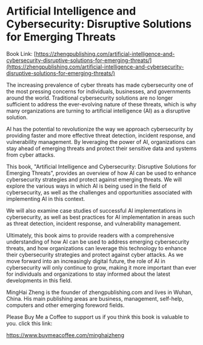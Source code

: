 # Artificial Intelligence and Cybersecurity: Disruptive Solutions for Emerging Threats

Book Link: [https://zhengpublishing.com/artificial-intelligence-and-cybersecurity-disruptive-solutions-for-emerging-threats/](https://zhengpublishing.com/artificial-intelligence-and-cybersecurity-disruptive-solutions-for-emerging-threats/)

The increasing prevalence of cyber threats has made cybersecurity one of the most pressing concerns for individuals, businesses, and governments around the world. Traditional cybersecurity solutions are no longer sufficient to address the ever-evolving nature of these threats, which is why many organizations are turning to artificial intelligence (AI) as a disruptive solution.

AI has the potential to revolutionize the way we approach cybersecurity by providing faster and more effective threat detection, incident response, and vulnerability management. By leveraging the power of AI, organizations can stay ahead of emerging threats and protect their sensitive data and systems from cyber attacks.

This book, "Artificial Intelligence and Cybersecurity: Disruptive Solutions for Emerging Threats", provides an overview of how AI can be used to enhance cybersecurity strategies and protect against emerging threats. We will explore the various ways in which AI is being used in the field of cybersecurity, as well as the challenges and opportunities associated with implementing AI in this context.

We will also examine case studies of successful AI implementations in cybersecurity, as well as best practices for AI implementation in areas such as threat detection, incident response, and vulnerability management.

Ultimately, this book aims to provide readers with a comprehensive understanding of how AI can be used to address emerging cybersecurity threats, and how organizations can leverage this technology to enhance their cybersecurity strategies and protect against cyber attacks. As we move forward into an increasingly digital future, the role of AI in cybersecurity will only continue to grow, making it more important than ever for individuals and organizations to stay informed about the latest developments in this field.

MingHai Zheng is the founder of zhengpublishing.com and lives in Wuhan, China. His main publishing areas are business, management, self-help, computers and other emerging foreword fields.

Please Buy Me a Coffee to support us if you think this book is valuable to you. click this link:

https://www.buymeacoffee.com/minghaizheng
